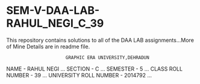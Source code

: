 # SEM-V-DAA-LAB-RAHUL_NEGI_C_39
This repository contains solutions to all of the DAA LAB assignments...More of Mine Details are in readme file.


                          GRAPHIC ERA UNIVERSITY,DEHRADUN
NAME - RAHUL NEGI ... SECTION - C ... SEMESTER - 5 ... CLASS ROLL NUMBER - 39 ... UNIVERSITY ROLL NUMBER - 2014792 ...
